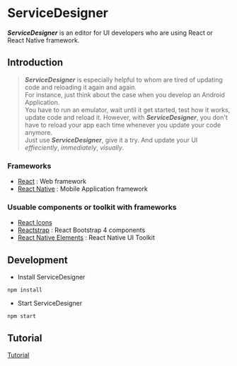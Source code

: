 # ServiceDesigner
**_ServiceDesigner_** is an editor for UI developers who are using React or React Native framework.
<!-- > ServiceDesginer is an Editor to update design of your project using react or react-native.  
> React & React-Native Design Editor desktop app built on top of Electron.  
> You can update both web and app design created by react or react-native.   -->

## Introduction
> **_ServiceDesigner_** is especially helpful to whom are tired of updating code and reloading it again and again.  
> For instance, just think about the case when you develop an Android Application.  
> You have to run an emulator, wait until it get started, test how it works, update code and reload it.
> However, with **_ServiceDesigner_**, you don't have to reload your app each time whenever you update your code anymore.  
> Just use **_ServiceDesigner_**, give it a try.
> And update your UI _effieciently_, _immediately_, _visually_.  
<!-- > If you're done with your UI, save it and extend each component wherever you want to use it.   -->

### Frameworks
- [React](https://reactjs.org/) : Web framework
- [React Native](https://facebook.github.io/react-native/) : Mobile Application framework

### Usuable components or toolkit with frameworks
- [React Icons](http://react-icons.github.io/react-icons/)
- [Reactstrap](https://reactstrap.github.io/) : React Bootstrap 4 components
- [React Native Elements](https://react-native-training.github.io/react-native-elements/) : React Native UI Toolkit

## Development
- Install ServiceDesigner
```
npm install
```
- Start ServiceDesigner
```
npm start 
```

<!-- ## build
```
npm run dist
``` -->

## Tutorial
[Tutorial](https://github.com/hyun12345/ServiceDesigner/blob/tutorial/TUTORIAL.md)